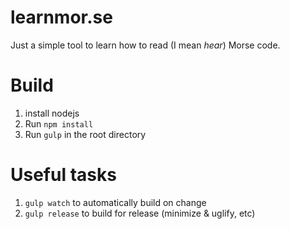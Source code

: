 # learnmor.se

Just a simple tool to learn how to read (I mean _hear_) Morse code.

# Build
1. install nodejs
2. Run `npm install`
3. Run `gulp` in the root directory

# Useful tasks
1. `gulp watch` to automatically build on change
2. `gulp release` to build for release (minimize & uglify, etc)
